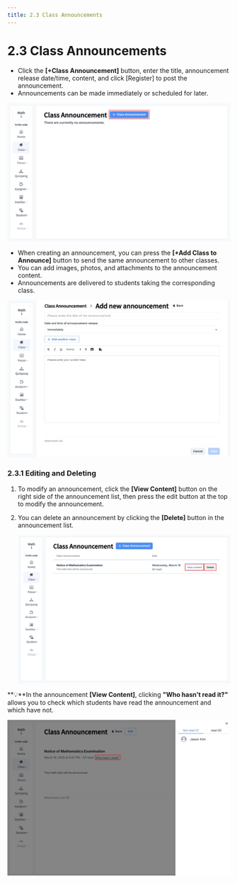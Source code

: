 ```yaml
---
title: 2.3 Class Announcements
---
```


# 2.3 Class Announcements

- Click the **\[+Class Announcement]** button, enter the title, announcement release date/time, content, and click \[Register] to post the announcement.
- Announcements can be made immediately or scheduled for later.

![](/img/en_teacher/en_tcher_2-3_01.jpg)

- When creating an announcement, you can press the **\[+Add Class to Announce]** button to send the same announcement to other classes.
- You can add images, photos, and attachments to the announcement content.
- Announcements are delivered to students taking the corresponding class.

![](/img/en_teacher/en_tcher_2-3_02.jpg)

### 2.3.1 Editing and Deleting

1. To modify an announcement, click the **\[View Content]** button on the right side of the announcement list, then press the edit button at the top to modify the announcement.
2. You can delete an announcement by clicking the **\[Delete]** button in the announcement list.

   ![](/img/en_teacher/en_tcher_2-3-1_01.jpg)

**💡**In the announcement **\[View Content]**, clicking **"Who hasn't read it?"** allows you to check which students have read the announcement and which have not.

![](/img/en_teacher/en_tcher_2-3-1_03.jpg)
